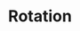 ---
title: Rotation

content:
    items: 
        - '@taxonomy.function': stud_tilt
        - '@taxonomy.function': stud_twist
        - '@taxonomy.function': axle_tilt
    order:
        by: date
        dir: desc
    limit: 12
    pagination: true
---
